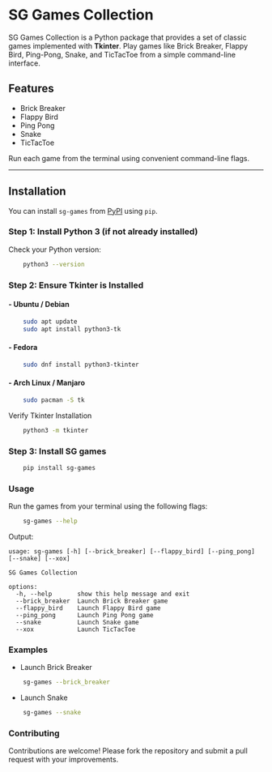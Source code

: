 # SG Games Collection

SG Games Collection is a Python package that provides a set of classic games implemented with **Tkinter**. Play games like Brick Breaker, Flappy Bird, Ping-Pong, Snake, and TicTacToe from a simple command-line interface.

## Features

- Brick Breaker
- Flappy Bird
- Ping Pong
- Snake
- TicTacToe

Run each game from the terminal using convenient command-line flags.

---

## Installation

You can install `sg-games` from [PyPI](https://pypi.org) using `pip`.  

### Step 1: Install Python 3 (if not already installed)

Check your Python version:

```bash
    python3 --version
```
### Step 2: Ensure Tkinter is Installed

#### - Ubuntu / Debian
```bash
    sudo apt update
    sudo apt install python3-tk
```

#### - Fedora
```bash
    sudo dnf install python3-tkinter
```

#### - Arch Linux / Manjaro
```bash
    sudo pacman -S tk
```

Verify Tkinter Installation
```bash
    python3 -m tkinter
```

### Step 3: Install SG games
```bash
    pip install sg-games
```

### Usage
Run the games from your terminal using the following flags:
```bash
    sg-games --help
```

Output:

```less
usage: sg-games [-h] [--brick_breaker] [--flappy_bird] [--ping_pong] [--snake] [--xox]

SG Games Collection

options:
  -h, --help       show this help message and exit
  --brick_breaker  Launch Brick Breaker game
  --flappy_bird    Launch Flappy Bird game
  --ping_pong      Launch Ping Pong game
  --snake          Launch Snake game
  --xox            Launch TicTacToe
```

### Examples

- Launch Brick Breaker
```bash
    sg-games --brick_breaker
```

- Launch Snake
```bash
    sg-games --snake
```

### Contributing

Contributions are welcome! Please fork the repository and submit a pull request with your improvements.